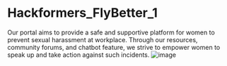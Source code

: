 # Hackformers_FlyBetter_1
Our portal aims to provide a safe and supportive platform for women to prevent sexual harassment at workplace. Through our resources, community forums, and chatbot feature, we strive to empower women to speak up and take action against such incidents.
![image](https://github.com/user-attachments/assets/48afb325-f197-4643-9303-3ea525a3c3e3)
